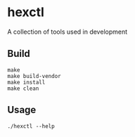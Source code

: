 # hexctl

A collection of tools used in development

## Build
```
make
make build-vendor
make install
make clean
```

## Usage
```
./hexctl --help
```

